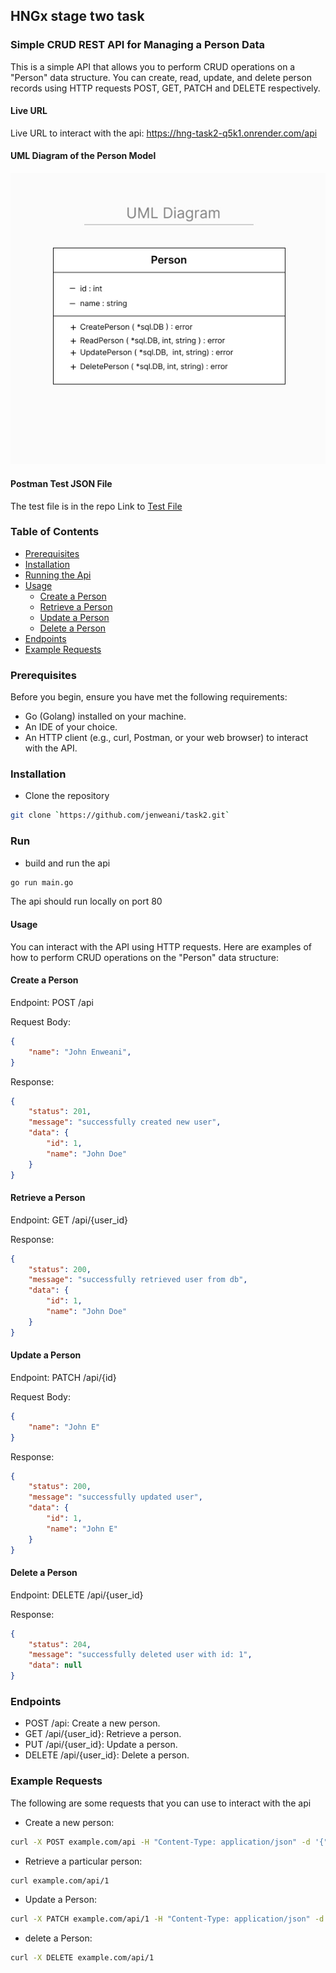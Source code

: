 ## HNGx stage two task
### Simple CRUD REST API for Managing a Person Data
This is a simple API that allows you to perform CRUD operations on a "Person" data structure. 
You can create, read, update, and delete person records using HTTP requests POST, GET, PATCH and DELETE respectively.

#### Live URL
Live URL to interact with the api: https://hng-task2-q5k1.onrender.com/api

#### UML Diagram of the Person Model
![UML diagram](https://github.com/jenweani/task2/blob/main/uml_diagram_person.jpg?raw=true)

#### Postman Test JSON File
The test file is in the repo
Link to [Test File](https://github.com/jenweani/task2/blob/main/hng-task2.postman_collection.json) 

### Table of Contents
* [Prerequisites](#prereq)
* [Installation](#install)
* [Running the Api](#run)
* [Usage](#usage)
    * [Create a Person](#create)
    * [Retrieve a Person](#retrieve)
    * [Update a Person](#update)
    * [Delete a Person](#delete)
* [Endpoints](#endpoints)
* [Example Requests](#examples)

### <a name="prereq"></a> Prerequisites
Before you begin, ensure you have met the following requirements:

* Go (Golang) installed on your machine.
* An IDE of your choice.
* An HTTP client (e.g., curl, Postman, or your web browser) to interact with the API.

### <a name="install"></a> Installation
* Clone the repository
```bash
git clone `https://github.com/jenweani/task2.git`
```

### <a name="run"></a> Run
* build and run the api
```bash
go run main.go 
```
The api should run locally on port 80

#### <a name="usage"></a> Usage
You can interact with the API using HTTP requests. Here are examples of how to perform CRUD operations on the "Person" data structure:

#### <a name="create"></a> Create a Person
Endpoint: POST /api

Request Body:

```json
{
    "name": "John Enweani",
}
```
Response:

```json
{
    "status": 201,
    "message": "successfully created new user",
    "data": {
        "id": 1,
        "name": "John Doe"
    }
}
```

#### <a name="retrieve"></a> Retrieve a Person
Endpoint: GET /api/{user_id}

Response:

```json
{
    "status": 200,
    "message": "successfully retrieved user from db",
    "data": {
        "id": 1,
        "name": "John Doe"
    }
}
```

#### <a name="update"></a> Update a Person
Endpoint: PATCH /api/{id}

Request Body:

```json
{
    "name": "John E"
}
```
Response:

```json
{
    "status": 200,
    "message": "successfully updated user",
    "data": {
        "id": 1,
        "name": "John E"
    }
}
```

#### <a name="delete"></a> Delete a Person
Endpoint: DELETE /api/{user_id}

Response: 
```json
{
    "status": 204,
    "message": "successfully deleted user with id: 1",
    "data": null
}
```

### <a name="endpoints"></a> Endpoints
* POST /api: Create a new person.
* GET /api/{user_id}: Retrieve a person.
* PUT /api/{user_id}: Update a person.
* DELETE /api/{user_id}: Delete a person.

### <a name="examples"></a> Example Requests
The following are some requests that you can use to interact with the api

* Create a new person:
```bash
curl -X POST example.com/api -H "Content-Type: application/json" -d '{"name": "Mark Essien"}'
```
* Retrieve a particular person:
```bash
curl example.com/api/1
```
* Update a Person:
```bash
curl -X PATCH example.com/api/1 -H "Content-Type: application/json" -d '{"name": "Elon musk"}'
```
* delete a Person:
```bash
curl -X DELETE example.com/api/1
```